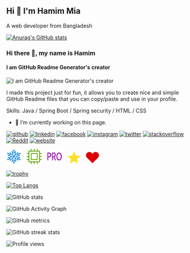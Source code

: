## Hi 👋 I'm Hamim Mia
A web developer from Bangladesh

<!--
**HamimMia/hamimmia** is a ✨ _special_ ✨ repository because its `README.md` (this file) appears on your GitHub profile.

Here are some ideas to get you started:

- 🔭 I’m currently working on ...Construction Support
- 🌱 I’m currently learning ...Java, Html, CSS
- 📫 How to reach me: ...hamimmia@hotmail.com

-->
[![Anurag's GitHub stats](https://github-readme-stats.vercel.app/api?username=HamimMia)](https://github.com/HamimMia/github-readme-stats)

### Hi there 👋, my name is Hamim
#### I am GitHub Readme Generator's creator
![I am GitHub Readme Generator's creator](https://pbs.twimg.com/profile_banners/3196050331/1608148897/600x200)

I made this project just for fun, it allows you to create nice and simple GitHub Readme files that you can copy/paste and use in your profile.

Skills: Java / Spring Boot / Spring security / HTML / CSS

- 🔭 I’m currently working on this page.  


[<img src='https://cdn.jsdelivr.net/npm/simple-icons@3.0.1/icons/github.svg' alt='github' height='40'>](https://github.com/Hamimmia)  [<img src='https://cdn.jsdelivr.net/npm/simple-icons@3.0.1/icons/linkedin.svg' alt='linkedin' height='40'>](https://www.linkedin.com/in/hamimminhas/)  [<img src='https://cdn.jsdelivr.net/npm/simple-icons@3.0.1/icons/facebook.svg' alt='facebook' height='40'>](https://www.facebook.com/hamimminhas)  [<img src='https://cdn.jsdelivr.net/npm/simple-icons@3.0.1/icons/instagram.svg' alt='instagram' height='40'>](https://www.instagram.com/hamimminhas/)  [<img src='https://cdn.jsdelivr.net/npm/simple-icons@3.0.1/icons/twitter.svg' alt='twitter' height='40'>](https://twitter.com/Hamim_Minhas)  [<img src='https://cdn.jsdelivr.net/npm/simple-icons@3.0.1/icons/stackoverflow.svg' alt='stackoverflow' height='40'>](https://stackoverflow.com/users/hamimminhas)  [<img src='https://cdn.jsdelivr.net/npm/simple-icons@3.0.1/icons/reddit.svg' alt='Reddit' height='40'>](https://www.reddit.com/user/hamimminhas)  [<img src='https://cdn.jsdelivr.net/npm/simple-icons@3.0.1/icons/icloud.svg' alt='website' height='40'>](https://hamimminhas.com/)  

<a href='https://archiveprogram.github.com/'><img src='https://raw.githubusercontent.com/acervenky/animated-github-badges/master/assets/acbadge.gif' width='40' height='40'></a> <a href='https://docs.github.com/en/developers'><img src='https://raw.githubusercontent.com/acervenky/animated-github-badges/master/assets/devbadge.gif' width='40' height='40'></a> <a href='https://github.com/pricing'><img src='https://raw.githubusercontent.com/acervenky/animated-github-badges/master/assets/pro.gif' width='40' height='40'></a> <a href='https://stars.github.com/'><img src='https://raw.githubusercontent.com/acervenky/animated-github-badges/master/assets/starbadge.gif' width='35' height='35'></a> <a href='https://docs.github.com/en/github/supporting-the-open-source-community-with-github-sponsors'><img src='https://raw.githubusercontent.com/acervenky/animated-github-badges/master/assets/sponsorbadge.gif' width='35' height='35'></a> 

[![trophy](https://github-profile-trophy.vercel.app/?username=Hamimmia)](https://github.com/ryo-ma/github-profile-trophy)

[![Top Langs](https://github-readme-stats.vercel.app/api/top-langs/?username=Hamimmia)](https://github.com/anuraghazra/github-readme-stats)

![GitHub stats](https://github-readme-stats.vercel.app/api?username=Hamimmia&show_icons=true&count_private=true)  

![GitHub Activity Graph](https://activity-graph.herokuapp.com/graph?username=Hamimmia)  

![GitHub metrics](https://metrics.lecoq.io/Hamimmia)  

![GitHub streak stats](https://github-readme-streak-stats.herokuapp.com/?user=Hamimmia)  

![Profile views](https://gpvc.arturio.dev/Hamimmia)  




